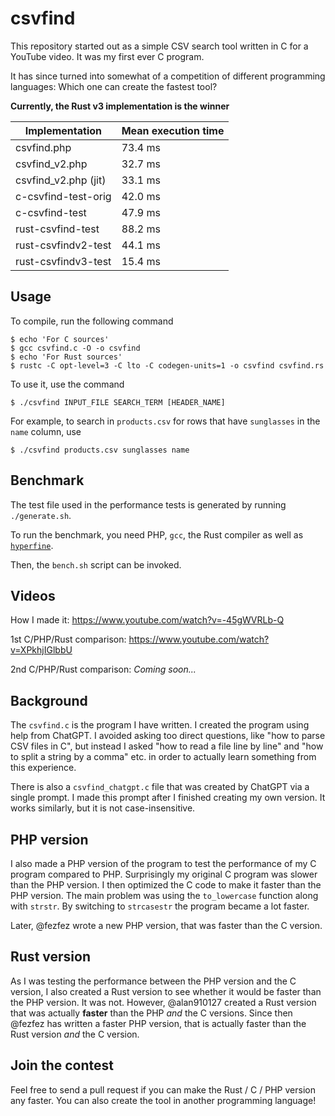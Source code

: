 # csvfind

This repository started out as a simple CSV search tool written in C for a YouTube video. It was my first ever C program.

It has since turned into somewhat of a competition of different programming languages: Which one can create the fastest tool?

**Currently, the Rust v3 implementation is the winner**

| Implementation       | Mean execution time |
| -------------------- | ------------------- |
| csvfind.php          | 73.4 ms             |
| csvfind_v2.php       | 32.7 ms             |
| csvfind_v2.php (jit) | 33.1 ms             |
| c-csvfind-test-orig  | 42.0 ms             |
| c-csvfind-test       | 47.9 ms             |
| rust-csvfind-test    | 88.2 ms             |
| rust-csvfindv2-test  | 44.1 ms             |
| rust-csvfindv3-test  | 15.4 ms             |

## Usage

To compile, run the following command

```console
$ echo 'For C sources'
$ gcc csvfind.c -O -o csvfind
$ echo 'For Rust sources'
$ rustc -C opt-level=3 -C lto -C codegen-units=1 -o csvfind csvfind.rs
```

To use it, use the command

```console
$ ./csvfind INPUT_FILE SEARCH_TERM [HEADER_NAME]
```

For example, to search in `products.csv` for rows that have `sunglasses` in the `name` column, use

```console
$ ./csvfind products.csv sunglasses name
```

## Benchmark

The test file used in the performance tests is generated by running `./generate.sh`.

To run the benchmark, you need PHP, `gcc`, the Rust compiler as well as [`hyperfine`](https://github.com/sharkdp/hyperfine).

Then, the `bench.sh` script can be invoked.

## Videos

How I made it:
https://www.youtube.com/watch?v=-45gWVRLb-Q

1st C/PHP/Rust comparison:
https://www.youtube.com/watch?v=XPkhjIGlbbU

2nd C/PHP/Rust comparison:
_Coming soon..._

## Background

The `csvfind.c` is the program I have written. I created the program using help from ChatGPT. I avoided asking too direct questions, like "how to parse CSV files in C", but instead I asked "how to read a file line by line" and "how to split a string by a comma" etc. in order to actually learn something from this experience.

There is also a `csvfind_chatgpt.c` file that was created by ChatGPT via a single prompt. I made this prompt after I finished creating my own version. It works similarly, but it is not case-insensitive.

## PHP version

I also made a PHP version of the program to test the performance of my C program compared to PHP. Surprisingly my original C program was slower than the PHP version. I then optimized the C code to make it faster than the PHP version. The main problem was using the `to_lowercase` function along with `strstr`. By switching to `strcasestr` the program became a lot faster.

Later, @fezfez wrote a new PHP version, that was faster than the C version.

## Rust version

As I was testing the performance between the PHP version and the C version, I also created a Rust version to see whether it would be faster than the PHP version. It was not. However, @alan910127 created a Rust version that was actually **faster** than the PHP _and_ the C versions. Since then @fezfez has written a faster PHP version, that is actually faster than the Rust version _and_ the C version.

## Join the contest

Feel free to send a pull request if you can make the Rust / C / PHP version any faster. You can also create the tool in another programming language!
